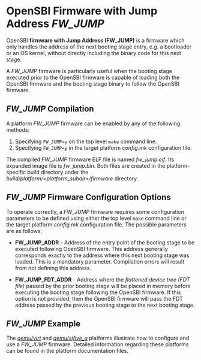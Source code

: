 OpenSBI Firmware with Jump Address *FW_JUMP*
============================================

OpenSBI **firmware with Jump Address (FW_JUMP)** is a firmware which only
handles the address of the next booting stage entry, e.g. a bootloader or an OS
kernel, without directly including the binary code for this next stage.

A *FW_JUMP* firmware is particularly useful when the booting stage executed
prior to the OpenSBI firmware is capable of loading both the OpenSBI firmware
and the booting stage binary to follow the OpenSBI firmware.

*FW_JUMP* Compilation
---------------------

A platform *FW_JUMP* firmware can be enabled by any of the following methods:

1. Specifying `FW_JUMP=y` on the top level `make` command line.
2. Specifying `FW_JUMP=y` in the target platform *config.mk* configuration file.

The compiled *FW_JUMP* firmware ELF file is named *fw_jump.elf*. Its expanded
image file is *fw_jump.bin*. Both files are created in the platform-specific
build directory under the *build/platform/<platform_subdir>/firmware* directory.

*FW_JUMP* Firmware Configuration Options
----------------------------------------

To operate correctly, a *FW_JUMP* firmware requires some configuration
parameters to be defined using either the top level `make` command line or the
target platform *config.mk* configuration file. The possible parameters are as
follows:

* **FW_JUMP_ADDR** - Address of the entry point of the booting stage to be
  executed following OpenSBI firmware. This address generally corresponds
  exactly to the address where this next booting stage was loaded. This is a
  mandatory parameter. Compilation errors will result from not defining this
  address.

* **FW_JUMP_FDT_ADDR** - Address where the *flattened device tree (FDT file)*
  passed by the prior booting stage will be placed in memory before executing
  the booting stage following the OpenSBI firmware. If this option is not
  provided, then the OpenSBI firmware will pass the FDT address passed by the
  previous booting stage to the next booting stage.

*FW_JUMP* Example
-----------------

The *[qemu/virt]* and *[qemu/sifive_u]* platforms illustrate how to configure
and use a *FW_JUMP* firmware. Detailed information regarding these platforms
can be found in the platform documentation files.

[qemu/virt]: ../platform/qemu_virt.md
[qemu/sifive_u]: ../platform/qemu_sifive_u.md
